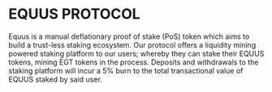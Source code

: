 # EQUUS PROTOCOL
Equus is a manual deflationary proof of stake (PoS) token which aims to build a trust-less staking ecosystem. Our protocol offers a liquidity mining powered staking platform to our users; whereby they can stake their EQUUS tokens, mining EGT tokens in the process. Deposits and withdrawals to the staking platform will incur a 5% burn to the total transactional value of EQUUS staked by said user. 
